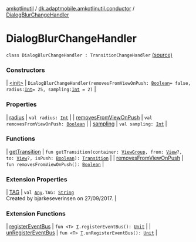 [amkotlinutil](../../index.md) / [dk.adaptmobile.amkotlinutil.conductor](../index.md) / [DialogBlurChangeHandler](./index.md)

# DialogBlurChangeHandler

`class DialogBlurChangeHandler : TransitionChangeHandler` [(source)](https://github.com/adaptmobile-organization/amkotlinutil/tree/master/amkotlinutil/amkotlinutil/src/main/java/dk/adaptmobile/amkotlinutil/conductor/DialogBlurChangeHandler.kt#L14)

### Constructors

| [&lt;init&gt;](-init-.md) | `DialogBlurChangeHandler(removesFromViewOnPush: `[`Boolean`](https://kotlinlang.org/api/latest/jvm/stdlib/kotlin/-boolean/index.html)` = false, radius: `[`Int`](https://kotlinlang.org/api/latest/jvm/stdlib/kotlin/-int/index.html)` = 25, sampling: `[`Int`](https://kotlinlang.org/api/latest/jvm/stdlib/kotlin/-int/index.html)` = 2)` |

### Properties

| [radius](radius.md) | `val radius: `[`Int`](https://kotlinlang.org/api/latest/jvm/stdlib/kotlin/-int/index.html) |
| [removesFromViewOnPush](removes-from-view-on-push.md) | `val removesFromViewOnPush: `[`Boolean`](https://kotlinlang.org/api/latest/jvm/stdlib/kotlin/-boolean/index.html) |
| [sampling](sampling.md) | `val sampling: `[`Int`](https://kotlinlang.org/api/latest/jvm/stdlib/kotlin/-int/index.html) |

### Functions

| [getTransition](get-transition.md) | `fun getTransition(container: `[`ViewGroup`](https://developer.android.com/reference/android/view/ViewGroup.html)`, from: `[`View`](https://developer.android.com/reference/android/view/View.html)`?, to: `[`View`](https://developer.android.com/reference/android/view/View.html)`?, isPush: `[`Boolean`](https://kotlinlang.org/api/latest/jvm/stdlib/kotlin/-boolean/index.html)`): `[`Transition`](https://developer.android.com/reference/android/transition/Transition.html) |
| [removesFromViewOnPush](removes-from-view-on-push.md) | `fun removesFromViewOnPush(): `[`Boolean`](https://kotlinlang.org/api/latest/jvm/stdlib/kotlin/-boolean/index.html) |

### Extension Properties

| [TAG](../../dk.adaptmobile.amkotlinutil.extensions/kotlin.-any/-t-a-g.md) | `val `[`Any`](https://kotlinlang.org/api/latest/jvm/stdlib/kotlin/-any/index.html)`.TAG: `[`String`](https://kotlinlang.org/api/latest/jvm/stdlib/kotlin/-string/index.html)<br>Created by bjarkeseverinsen on 27/09/2017. |

### Extension Functions

| [registerEventBus](../../dk.adaptmobile.amkotlinutil.extensions/register-event-bus.md) | `fun <T> `[`T`](../../dk.adaptmobile.amkotlinutil.extensions/register-event-bus.md#T)`.registerEventBus(): `[`Unit`](https://kotlinlang.org/api/latest/jvm/stdlib/kotlin/-unit/index.html) |
| [unRegisterEventBus](../../dk.adaptmobile.amkotlinutil.extensions/un-register-event-bus.md) | `fun <T> `[`T`](../../dk.adaptmobile.amkotlinutil.extensions/un-register-event-bus.md#T)`.unRegisterEventBus(): `[`Unit`](https://kotlinlang.org/api/latest/jvm/stdlib/kotlin/-unit/index.html) |

